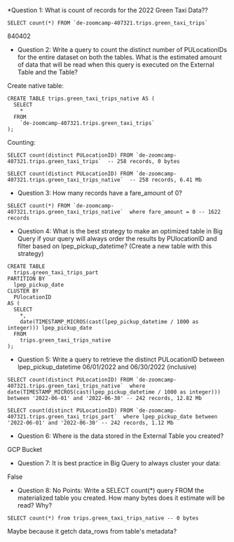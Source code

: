 *Question 1: What is count of records for the 2022 Green Taxi Data??

```
SELECT count(*) FROM `de-zoomcamp-407321.trips.green_taxi_trips`
```
840402


* Question 2:
Write a query to count the distinct number of PULocationIDs for the entire dataset on both the tables.
What is the estimated amount of data that will be read when this query is executed on the External Table and the Table?

Create native table:
```
CREATE TABLE trips.green_taxi_trips_native AS (
  SELECT
    *
  FROM
    `de-zoomcamp-407321.trips.green_taxi_trips`
);
```

Counting:
```
SELECT count(distinct PULocationID) FROM `de-zoomcamp-407321.trips.green_taxi_trips`  -- 258 records, 0 bytes

SELECT count(distinct PULocationID) FROM `de-zoomcamp-407321.trips.green_taxi_trips_native`  -- 258 records, 6.41 Mb
```


* Question 3:
How many records have a fare_amount of 0?

```
SELECT count(*) FROM `de-zoomcamp-407321.trips.green_taxi_trips_native`  where fare_amount = 0 -- 1622 records
```



* Question 4:
What is the best strategy to make an optimized table in Big Query if your query will always order the results by PUlocationID and filter based on lpep_pickup_datetime? (Create a new table with this strategy)

```
CREATE TABLE
  trips.green_taxi_trips_part
PARTITION BY
  lpep_pickup_date
CLUSTER BY
  PUlocationID
AS (
  SELECT
    *,
    date(TIMESTAMP_MICROS(cast(lpep_pickup_datetime / 1000 as integer))) lpep_pickup_date
  FROM
    trips.green_taxi_trips_native
);
```


* Question 5:
Write a query to retrieve the distinct PULocationID between lpep_pickup_datetime 06/01/2022 and 06/30/2022 (inclusive)

```
SELECT count(distinct PULocationID) FROM `de-zoomcamp-407321.trips.green_taxi_trips_native`  where date(TIMESTAMP_MICROS(cast(lpep_pickup_datetime / 1000 as integer))) between '2022-06-01' and '2022-06-30' -- 242 records, 12.82 Mb

SELECT count(distinct PULocationID) FROM `de-zoomcamp-407321.trips.green_taxi_trips_part`  where lpep_pickup_date between '2022-06-01' and '2022-06-30' -- 242 records, 1.12 Mb
```


* Question 6:
Where is the data stored in the External Table you created?

GCP Bucket


* Question 7:
It is best practice in Big Query to always cluster your data:

False



* Question 8:
No Points: Write a SELECT count(*) query FROM the materialized table you created. How many bytes does it estimate will be read? Why?

```
SELECT count(*) from trips.green_taxi_trips_native -- 0 bytes
```
Maybe because it getch data_rows from table's metadata?
